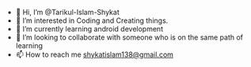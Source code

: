 - 👋 Hi, I’m @Tarikul-Islam-Shykat
- 👀 I’m interested in Coding and Creating things.
- 🌱 I’m currently learning android development
- 💞️ I’m looking to collaborate with someone who is on the same path of learning
- 📫 How to reach me shykatislam138@gmail.com


<!---
Tarikul-Islam-Shykat/Tarikul-Islam-Shykat is a ✨ special ✨ repository because its `README.md` (this file) appears on your GitHub profile.
You can click the Preview link to take a look at your changes.
--->
